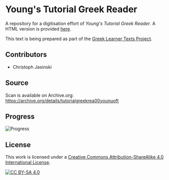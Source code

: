 # Young's Tutorial Greek Reader

A repository for a digitisation effort of _Young's Tutorial Greek Reader_. A HTML version is provided [here](https://sleeptillseven.github.io/youngs-tutorial-greek-reader/).

This text is being prepared as part of the [Greek Learner Texts Project](https://greek-learner-texts.org/).

## Contributors

* Christoph Jasinski

## Source

Scan is available on Archive.org: https://archive.org/details/tutorialgreekrea00younuoft

## Progress

![Progress](https://progress-bar.dev/50/)

## License

This work is licensed under a [Creative Commons Attribution-ShareAlike 4.0 International License](http://creativecommons.org/licenses/by-sa/4.0/).

[![CC BY-SA 4.0][cc-by-sa-image]][cc-by-sa]

[cc-by-sa]: http://creativecommons.org/licenses/by-sa/4.0/
[cc-by-sa-image]: https://licensebuttons.net/l/by-sa/4.0/88x31.png
[cc-by-sa-shield]: https://img.shields.io/badge/License-CC%20BY--SA%204.0-lightgrey.svg
